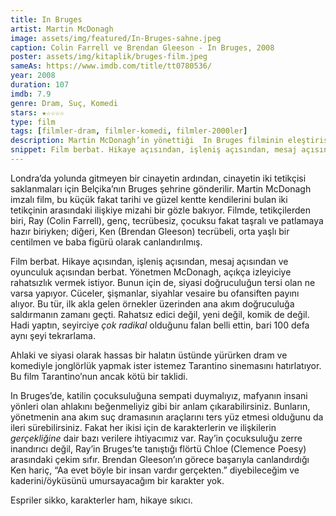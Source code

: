 ```yaml
---
title: In Bruges
artist: Martin McDonagh
image: assets/img/featured/In-Bruges-sahne.jpeg
caption: Colin Farrell ve Brendan Gleeson - In Bruges, 2008
poster: assets/img/kitaplik/bruges-film.jpeg
sameAs: https://www.imdb.com/title/tt0780536/
year: 2008
duration: 107
imdb: 7.9
genre: Dram, Suç, Komedi
stars: ★☆☆☆☆
type: film
tags: [filmler-dram, filmler-komedi, filmler-2000ler]
description: Martin McDonagh’in yönettiği  In Bruges filminin eleştirisi.
snippet: Film berbat. Hikaye açısından, işleniş açısından, mesaj açısından ve oyunculuk açısından berbat.
--- 
```


Londra’da yolunda gitmeyen bir cinayetin ardından, cinayetin iki tetikçisi saklanmaları için Belçika’nın Bruges şehrine gönderilir. Martin McDonagh imzalı film, bu küçük fakat tarihi ve güzel kentte kendilerini bulan iki tetikçinin arasındaki ilişkiye mizahi bir gözle bakıyor. Filmde, tetikçilerden biri, Ray (Colin Farrell), genç, tecrübesiz, çocuksu fakat taşralı ve patlamaya hazır biriyken; diğeri, Ken (Brendan Gleeson) tecrübeli, orta yaşlı bir centilmen ve baba figürü olarak canlandırılmış. 

Film berbat. Hikaye açısından, işleniş açısından, mesaj açısından ve oyunculuk açısından berbat. Yönetmen McDonagh, açıkça izleyiciye rahatsızlık vermek istiyor. Bunun için de, siyasi doğruculuğun tersi olan ne varsa yapıyor. Cüceler, şişmanlar, siyahlar vesaire bu ofansiften payını alıyor. Bu tür, ilk akla gelen örnekler üzerinden ana akım doğruculuğa saldırmanın zamanı geçti. Rahatsız edici değil, yeni değil, komik de değil. Hadi yaptın, seyirciye _çok radikal_ olduğunu falan belli ettin, bari 100 defa aynı şeyi tekrarlama. 

Ahlaki ve siyasi olarak hassas bir halatın üstünde yürürken dram ve komediyle jonglörlük yapmak ister istemez Tarantino sinemasını hatırlatıyor. Bu film Tarantino’nun ancak kötü bir taklidi.

In Bruges’de, katilin çocuksuluğuna sempati duymalıyız, mafyanın insani yönleri olan ahlakını beğenmeliyiz gibi bir anlam çıkarabilirsiniz. Bunların, yönetmenin ana akım suç dramasının araçlarını ters yüz etmesi olduğunu da ileri sürebilirsiniz. Fakat her ikisi için de karakterlerin ve ilişkilerin _gerçekliğine_ dair bazı verilere ihtiyacımız var. Ray’in çocuksuluğu zerre inandırıcı değil, Ray’in Bruges’te tanıştığı flörtü Chloe (Clemence Poesy) arasındaki çekim sıfır. Brendan Gleeson’ın görece başarıyla canlandırdığı Ken hariç, “Aa evet böyle bir insan vardır gerçekten.” diyebileceğim ve kaderini/öyküsünü umursayacağım bir karakter yok. 

Espriler sikko, karakterler ham, hikaye sıkıcı.



